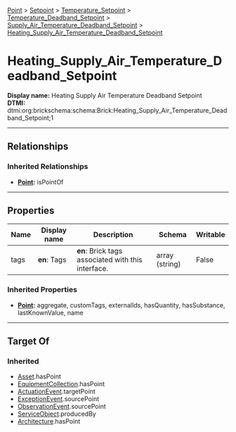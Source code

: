 [Point](../../../../Point.md) > [Setpoint](../../../Setpoint.md) > [Temperature_Setpoint](../../Temperature_Setpoint.md) > [Temperature_Deadband_Setpoint](../Temperature_Deadband_Setpoint.md) > [Supply_Air_Temperature_Deadband_Setpoint](Supply_Air_Temperature_Deadband_Setpoint.md) > [Heating_Supply_Air_Temperature_Deadband_Setpoint](#)
# Heating_Supply_Air_Temperature_Deadband_Setpoint

**Display name:** Heating Supply Air Temperature Deadband Setpoint<br />
**DTMI:** dtmi:org:brickschema:schema:Brick:Heating_Supply_Air_Temperature_Deadband_Setpoint;1

---

## Relationships
### Inherited Relationships
* **[Point](../../../../Point.md):** isPointOf

---

## Properties
|Name|Display name|Description|Schema|Writable|
|-|-|-|-|-|
|tags|**en**: Tags|**en**: Brick tags associated with this interface.|array (string)|False|
### Inherited Properties
* **[Point](../../../../Point.md):** aggregate, customTags, externalIds, hasQuantity, hasSubstance, lastKnownValue, name

---

## Target Of
### Inherited
* [Asset](../../../../../Asset/Asset.md).hasPoint
* [EquipmentCollection](../../../../../Collection/AssetCollection/EquipmentCollection/EquipmentCollection.md).hasPoint
* [ActuationEvent](../../../../../Event/PointEvent/ActuationEvent.md).targetPoint
* [ExceptionEvent](../../../../../Event/PointEvent/ExceptionEvent.md).sourcePoint
* [ObservationEvent](../../../../../Event/PointEvent/ObservationEvent.md).sourcePoint
* [ServiceObject](../../../../../Information/ServiceObject/ServiceObject.md).producedBy
* [Architecture](../../../../../Space/Architecture/Architecture.md).hasPoint
